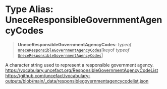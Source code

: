# Type Alias: UneceResponsibleGovernmentAgencyCodes

> **UneceResponsibleGovernmentAgencyCodes**: *typeof* [`UneceResponsibleGovernmentAgencyCodes`](../variables/UneceResponsibleGovernmentAgencyCodes.md)\[keyof *typeof* [`UneceResponsibleGovernmentAgencyCodes`](../variables/UneceResponsibleGovernmentAgencyCodes.md)\]

A character string used to represent a responsible government agency.
https://vocabulary.uncefact.org/ResponsibleGovernmentAgencyCodeList
https://github.com/uncefact/vocabulary-outputs/blob/main/_data/responsiblegovernmentagencycodelist.json
